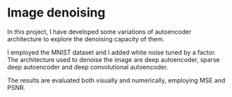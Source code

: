 # Image denoising

In this project, I have developed some variations of autoencoder architecture to explore the denoising capacity of them.

I employed the MNIST dataset and I added white noise tuned by a factor. The architecture used to denoise the image are deep autoencoder, sparse deep autoencoder and deep convolutional autoencoder.

The results are evaluated both visually and numerically, employing MSE and PSNR.
